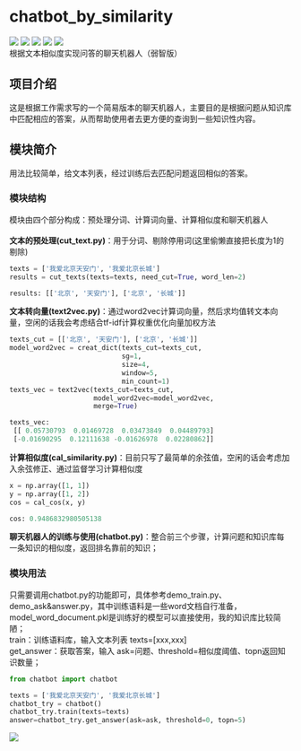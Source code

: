 # chatbot_by_similarity
[![](https://img.shields.io/badge/Python-3.5-blue.svg)](https://www.python.org/)
[![](https://img.shields.io/badge/pandas-0.21.0-brightgreen.svg)](https://pypi.python.org/pypi/pandas/0.21.0)
[![](https://img.shields.io/badge/numpy-1.13.1-brightgreen.svg)](https://pypi.python.org/pypi/numpy/1.13.1)
[![](https://img.shields.io/badge/jieba-0.39-brightgreen.svg)](https://pypi.python.org/pypi/jieba/0.39)
[![](https://img.shields.io/badge/gensim-3.2.0-brightgreen.svg)](https://pypi.python.org/pypi/gensim/3.2.0)<br>
根据文本相似度实现问答的聊天机器人（弱智版）

## 项目介绍
这是根据工作需求写的一个简易版本的聊天机器人，主要目的是根据问题从知识库中匹配相应的答案，从而帮助使用者去更方便的查询到一些知识性内容。<br>

## 模块简介
用法比较简单，给文本列表，经过训练后去匹配问题返回相似的答案。<br>
### 模块结构
模块由四个部分构成：预处理分词、计算词向量、计算相似度和聊天机器人<br><br>
**文本的预处理(cut_text.py)**：用于分词、剔除停用词(这里偷懒直接把长度为1的剔除)<br>
``` python
texts = ['我爱北京天安门', '我爱北京长城']
results = cut_texts(texts=texts, need_cut=True, word_len=2)

results: [['北京', '天安门'], ['北京', '长城']]
```
**文本转向量(text2vec.py)**：通过word2vec计算词向量，然后求均值转文本向量，空闲的话我会考虑结合tf-idf计算权重优化向量加权方法<br>
``` python
texts_cut = [['北京', '天安门'], ['北京', '长城']]
model_word2vec = creat_dict(texts_cut=texts_cut,
                            sg=1,
                            size=4,
                            window=5,
                            min_count=1)
texts_vec = text2vec(texts_cut=texts_cut,
                     model_word2vec=model_word2vec,
                     merge=True)

texts_vec:
 [[ 0.05730793  0.01469728  0.03473849  0.04489793]
 [-0.01690295  0.12111638 -0.01626978  0.02280862]]

```
**计算相似度(cal_similarity.py)**：目前只写了最简单的余弦值，空闲的话会考虑加入余弦修正、通过监督学习计算相似度<br>
``` python
x = np.array([1, 1])
y = np.array([1, 2])
cos = cal_cos(x, y)

cos: 0.9486832980505138
```
**聊天机器人的训练与使用(chatbot.py)**：整合前三个步骤，计算问题和知识库每一条知识的相似度，返回排名靠前的知识；<br>

### 模块用法
只需要调用chatbot.py的功能即可，具体参考demo_train.py、demo_ask&answer.py，其中训练语料是一些word文档自行准备，model_word_document.pkl是训练好的模型可以直接使用，我的知识库比较简陋；<br>
train：训练语料库，输入文本列表 texts=[xxx,xxx]<br>
get_answer：获取答案，输入 ask=问题、threshold=相似度阈值、topn返回知识数量；<br>
``` python
from chatbot import chatbot

texts = ['我爱北京天安门', '我爱北京长城']
chatbot_try = chatbot()
chatbot_try.train(texts=texts)
answer=chatbot_try.get_answer(ask=ask, threshold=0, topn=5)
```
![](https://github.com/renjunxiang/chatbot_by_similarity/blob/master/picture/chatbot.jpg)<br>
